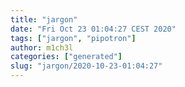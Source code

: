 ```yaml
---
title: "jargon"
date: "Fri Oct 23 01:04:27 CEST 2020"
tags: ["jargon", "pipotron"]
author: m1ch3l
categories: ["generated"]
slug: "jargon/2020-10-23-01:04:27"
---
```



